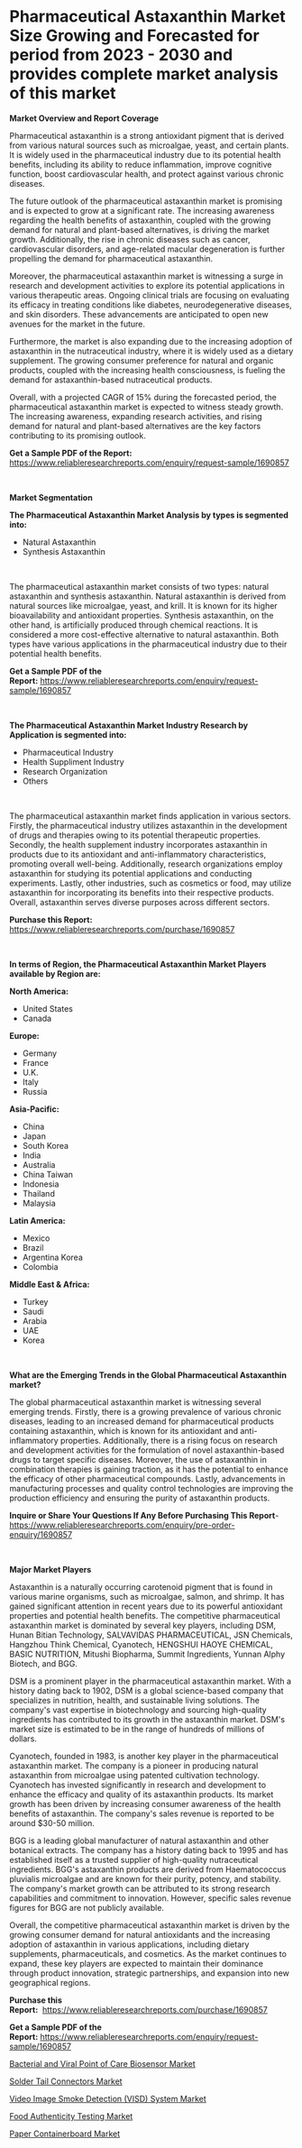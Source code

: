 <p><h1>Pharmaceutical Astaxanthin Market Size Growing and Forecasted for period from 2023 - 2030 and provides complete market analysis of this market</h1></p><p><strong>Market Overview and Report Coverage</strong></p>
<p><p>Pharmaceutical astaxanthin is a strong antioxidant pigment that is derived from various natural sources such as microalgae, yeast, and certain plants. It is widely used in the pharmaceutical industry due to its potential health benefits, including its ability to reduce inflammation, improve cognitive function, boost cardiovascular health, and protect against various chronic diseases.</p><p>The future outlook of the pharmaceutical astaxanthin market is promising and is expected to grow at a significant rate. The increasing awareness regarding the health benefits of astaxanthin, coupled with the growing demand for natural and plant-based alternatives, is driving the market growth. Additionally, the rise in chronic diseases such as cancer, cardiovascular disorders, and age-related macular degeneration is further propelling the demand for pharmaceutical astaxanthin.</p><p>Moreover, the pharmaceutical astaxanthin market is witnessing a surge in research and development activities to explore its potential applications in various therapeutic areas. Ongoing clinical trials are focusing on evaluating its efficacy in treating conditions like diabetes, neurodegenerative diseases, and skin disorders. These advancements are anticipated to open new avenues for the market in the future.</p><p>Furthermore, the market is also expanding due to the increasing adoption of astaxanthin in the nutraceutical industry, where it is widely used as a dietary supplement. The growing consumer preference for natural and organic products, coupled with the increasing health consciousness, is fueling the demand for astaxanthin-based nutraceutical products.</p><p>Overall, with a projected CAGR of 15% during the forecasted period, the pharmaceutical astaxanthin market is expected to witness steady growth. The increasing awareness, expanding research activities, and rising demand for natural and plant-based alternatives are the key factors contributing to its promising outlook.</p></p>
<p><strong>Get a Sample PDF of the Report:</strong> <a href="https://www.reliableresearchreports.com/enquiry/request-sample/1690857">https://www.reliableresearchreports.com/enquiry/request-sample/1690857</a></p>
<p>&nbsp;</p>
<p><strong>Market Segmentation</strong></p>
<p><strong>The Pharmaceutical Astaxanthin Market Analysis by types is segmented into:</strong></p>
<p><ul><li>Natural Astaxanthin</li><li>Synthesis Astaxanthin</li></ul></p>
<p>&nbsp;</p>
<p><p>The pharmaceutical astaxanthin market consists of two types: natural astaxanthin and synthesis astaxanthin. Natural astaxanthin is derived from natural sources like microalgae, yeast, and krill. It is known for its higher bioavailability and antioxidant properties. Synthesis astaxanthin, on the other hand, is artificially produced through chemical reactions. It is considered a more cost-effective alternative to natural astaxanthin. Both types have various applications in the pharmaceutical industry due to their potential health benefits.</p></p>
<p><strong>Get a Sample PDF of the Report:</strong>&nbsp;<a href="https://www.reliableresearchreports.com/enquiry/request-sample/1690857">https://www.reliableresearchreports.com/enquiry/request-sample/1690857</a></p>
<p>&nbsp;</p>
<p><strong>The Pharmaceutical Astaxanthin Market Industry Research by Application is segmented into:</strong></p>
<p><ul><li>Pharmaceutical Industry</li><li>Health Suppliment Industry</li><li>Research Organization</li><li>Others</li></ul></p>
<p>&nbsp;</p>
<p><p>The pharmaceutical astaxanthin market finds application in various sectors. Firstly, the pharmaceutical industry utilizes astaxanthin in the development of drugs and therapies owing to its potential therapeutic properties. Secondly, the health supplement industry incorporates astaxanthin in products due to its antioxidant and anti-inflammatory characteristics, promoting overall well-being. Additionally, research organizations employ astaxanthin for studying its potential applications and conducting experiments. Lastly, other industries, such as cosmetics or food, may utilize astaxanthin for incorporating its benefits into their respective products. Overall, astaxanthin serves diverse purposes across different sectors.</p></p>
<p><strong>Purchase this Report:</strong>&nbsp; <a href="https://www.reliableresearchreports.com/purchase/1690857">https://www.reliableresearchreports.com/purchase/1690857</a></p>
<p>&nbsp;</p>
<p><strong>In terms of Region, the Pharmaceutical Astaxanthin Market Players available by Region are:</strong></p>
<p>
    <p> <strong> North America: </strong>
        <ul>
            <li>United States</li>
            <li>Canada</li>
        </ul>
        </p> 
    <p> <strong> Europe: </strong>
        <ul>
            <li>Germany</li>
            <li>France</li>
            <li>U.K.</li>
            <li>Italy</li>
            <li>Russia</li>
        </ul>
        </p> 
    <p> <strong> Asia-Pacific: </strong>
        <ul>
            <li>China</li>
            <li>Japan</li>
            <li>South Korea</li>
            <li>India</li>
            <li>Australia</li>
            <li>China Taiwan</li>
            <li>Indonesia</li>
            <li>Thailand</li>
            <li>Malaysia</li>
        </ul>
        </p> 
    <p> <strong> Latin America: </strong>
        <ul>
            <li>Mexico</li>
            <li>Brazil</li>
            <li>Argentina Korea</li>
            <li>Colombia</li>
        </ul>
        </p> 
    <p> <strong> Middle East & Africa: </strong>
        <ul>
            <li>Turkey</li>
            <li>Saudi</li>
            <li>Arabia</li>
            <li>UAE</li>
            <li>Korea</li>
        </ul>
    </p>
    </p>
<p>&nbsp;</p>
<p><strong>What are the Emerging Trends in the Global Pharmaceutical Astaxanthin market?</strong></p>
<p><p>The global pharmaceutical astaxanthin market is witnessing several emerging trends. Firstly, there is a growing prevalence of various chronic diseases, leading to an increased demand for pharmaceutical products containing astaxanthin, which is known for its antioxidant and anti-inflammatory properties. Additionally, there is a rising focus on research and development activities for the formulation of novel astaxanthin-based drugs to target specific diseases. Moreover, the use of astaxanthin in combination therapies is gaining traction, as it has the potential to enhance the efficacy of other pharmaceutical compounds. Lastly, advancements in manufacturing processes and quality control technologies are improving the production efficiency and ensuring the purity of astaxanthin products.</p></p>
<p><strong>Inquire or Share Your Questions If Any Before Purchasing This Report</strong>- <a href="https://www.reliableresearchreports.com/enquiry/pre-order-enquiry/1690857">https://www.reliableresearchreports.com/enquiry/pre-order-enquiry/1690857</a></p>
<p>&nbsp;</p>
<p><strong>Major Market Players</strong></p>
<p><p>Astaxanthin is a naturally occurring carotenoid pigment that is found in various marine organisms, such as microalgae, salmon, and shrimp. It has gained significant attention in recent years due to its powerful antioxidant properties and potential health benefits. The competitive pharmaceutical astaxanthin market is dominated by several key players, including DSM, Hunan Bitian Technology, SALVAVIDAS PHARMACEUTICAL, JSN Chemicals, Hangzhou Think Chemical, Cyanotech, HENGSHUI HAOYE CHEMICAL, BASIC NUTRITION, Mitushi Biopharma, Summit Ingredients, Yunnan Alphy Biotech, and BGG.</p><p>DSM is a prominent player in the pharmaceutical astaxanthin market. With a history dating back to 1902, DSM is a global science-based company that specializes in nutrition, health, and sustainable living solutions. The company's vast expertise in biotechnology and sourcing high-quality ingredients has contributed to its growth in the astaxanthin market. DSM's market size is estimated to be in the range of hundreds of millions of dollars.</p><p>Cyanotech, founded in 1983, is another key player in the pharmaceutical astaxanthin market. The company is a pioneer in producing natural astaxanthin from microalgae using patented cultivation technology. Cyanotech has invested significantly in research and development to enhance the efficacy and quality of its astaxanthin products. Its market growth has been driven by increasing consumer awareness of the health benefits of astaxanthin. The company's sales revenue is reported to be around $30-50 million.</p><p>BGG is a leading global manufacturer of natural astaxanthin and other botanical extracts. The company has a history dating back to 1995 and has established itself as a trusted supplier of high-quality nutraceutical ingredients. BGG's astaxanthin products are derived from Haematococcus pluvialis microalgae and are known for their purity, potency, and stability. The company's market growth can be attributed to its strong research capabilities and commitment to innovation. However, specific sales revenue figures for BGG are not publicly available.</p><p>Overall, the competitive pharmaceutical astaxanthin market is driven by the growing consumer demand for natural antioxidants and the increasing adoption of astaxanthin in various applications, including dietary supplements, pharmaceuticals, and cosmetics. As the market continues to expand, these key players are expected to maintain their dominance through product innovation, strategic partnerships, and expansion into new geographical regions.</p></p>
<p><strong>Purchase this Report:</strong>&nbsp;&nbsp;<a href="https://www.reliableresearchreports.com/purchase/1690857">https://www.reliableresearchreports.com/purchase/1690857</a></p>
<p></p>
<p><strong>Get a Sample PDF of the Report:</strong>&nbsp;<a href="https://www.reliableresearchreports.com/enquiry/request-sample/1690857">https://www.reliableresearchreports.com/enquiry/request-sample/1690857</a></p>
<p><p><a href="https://www.linkedin.com/pulse/bacterial-viral-point-care-biosensor-market-insights-5aerf/">Bacterial and Viral Point of Care Biosensor Market</a></p><p><a href="https://medium.com/@abhishekreliable23/solder-tail-connectors-market-size-cagr-trends-2024-2030-c2d2ce8313d5">Solder Tail Connectors Market</a></p><p><a href="https://medium.com/@amrutreliable23/video-image-smoke-detection-visd-system-market-size-reveals-the-best-marketing-channels-in-global-8556fab825f5">Video Image Smoke Detection (VISD) System Market</a></p><p><a href="https://www.linkedin.com/pulse/food-authenticity-testing-market-insights-players-forecast-lumyc/">Food Authenticity Testing Market</a></p><p><a href="https://github.com/kholmovskayalyudmila/Market-Research-Report-List-1/blob/main/paper-containerboard-market.md">Paper Containerboard Market</a></p></p>